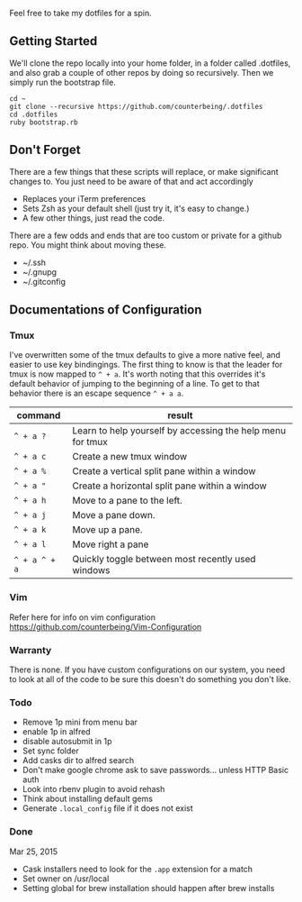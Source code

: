 Feel free to take my dotfiles for a spin.

## Getting Started
We'll clone the repo locally into your home folder, in a folder called
.dotfiles, and also grab a couple of other repos by doing so recursively. Then
we simply run the bootstrap file.

```
cd ~
git clone --recursive https://github.com/counterbeing/.dotfiles
cd .dotfiles
ruby bootstrap.rb
```

## Don't Forget
There are a few things that these scripts will replace, or make significant
changes to. You just need to be aware of that and act accordingly

- Replaces your iTerm preferences
- Sets Zsh as your default shell (just try it, it's easy to change.)
- A few other things, just read the code.

There are a few odds and ends that are too custom or private for a github repo.
You might think about moving these.

- ~/.ssh
- ~/.gnupg
- ~/.gitconfig


## Documentations of Configuration

### Tmux
I've overwritten some of the tmux defaults to give a more native feel, and
easier to use key bindingings. The first thing to know is that the leader for
tmux is now mapped to `^ + a`. It's worth noting that this overrides it's
default behavior of jumping to the beginning of a line. To get to that behavior
there is an escape sequence `^ + a a`.

| command       | result                                                     |
|---------------|------------------------------------------------------------|
| `^ + a ?`     | Learn to help yourself by accessing the help menu for tmux |
| `^ + a c`     | Create a new tmux window                                   |
| `^ + a %`     | Create a vertical split pane within a window               |
| `^ + a "`     | Create a horizontal split pane within a window             |
| `^ + a h`     | Move to a pane to the left.                                |
| `^ + a j`     | Move a  pane down.                                         |
| `^ + a k`     | Move up a pane.                                            |
| `^ + a l`     | Move right a pane                                          |
| `^ + a ^ + a` | Quickly toggle between most recently used windows          |

### Vim
Refer here for info on vim configuration https://github.com/counterbeing/Vim-Configuration


### Warranty

There is none. If you have custom configurations on our system, you need to
look at all of the code to be sure this doesn't do something you don't like.


### Todo
- Remove 1p mini from menu bar
- enable 1p in alfred
- disable autosubmit in 1p
- Set sync folder
- Add casks dir to alfred search
- Don't make google chrome ask to save passwords... unless HTTP Basic auth
- Look into rbenv plugin to avoid rehash
- Think about installing default gems
- Generate `.local_config` file if it does not exist

### Done
Mar 25, 2015
- Cask installers need to look for the `.app` extension for a match
- Set owner on /usr/local
- Setting global for brew installation should happen after brew installs
